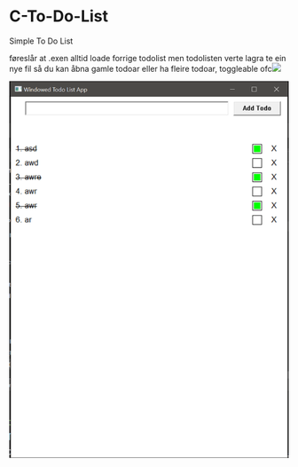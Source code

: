 # C-To-Do-List

Simple To Do List

føreslår at .exen alltid loade forrige todolist men todolisten verte lagra te ein nye fil så du kan åbna gamle todoar eller ha fleire todoar, toggleable ofc![](C:\Users\ZFx\AppData\Roaming\marktext\images\2024-03-22-18-57-10-image.png)

![C-To-Do-List.exe](Screenshotpng.png)
